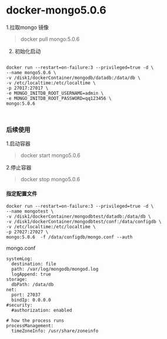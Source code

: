 #  docker-mongo5.0.6

1.拉取mongo 镜像

>docker pull mongo:5.0.6

2. 初始化启动

```

docker run --restart=on-failure:3 --privileged=true -d \
--name mongo5.0.6 \
-v /disk1/dockerContainer/mongodb/datadb:/data/db \
-v /etc/localtime:/etc/localtime \
-p 27017:27017 \
-e MONGO_INITDB_ROOT_USERNAME=admin \
-e MONGO_INITDB_ROOT_PASSWORD=qq123456 \
mongo:5.0.6



```


### 后续使用

1.启动容器

> docker start mongo5.0.6

2.停止容器

>docker stop mongo5.0.6



#### 指定配置文件

```
docker run --restart=on-failure:3 --privileged=true -d \
--name mongotest \
-v /disk1/dockerContainer/mongodbtest/datadb:/data/db \
-v /disk1/dockerContainer/mongodbtest/conf:/data/configdb \
-v /etc/localtime:/etc/localtime \
-p 27027:27027 \
mongo:5.0.6  -f /data/configdb/mongo.conf --auth

```

mongo.conf

```
systemLog:
  destination: file
  path: /var/log/mongodb/mongod.log
  logAppend: true
storage:
  dbPath: /data/db
net:
  port: 27037
  bindIp: 0.0.0.0
#security:
  #authorization: enabled
  
# how the process runs
processManagement:
  timeZoneInfo: /usr/share/zoneinfo
```
